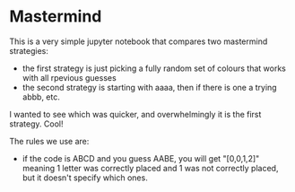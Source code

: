 # Mastermind

This is a very simple jupyter notebook that compares two mastermind strategies:
- the first strategy is just picking a fully random set of colours that works with all rpevious guesses
- the second strategy is starting with aaaa, then if there is one a trying abbb, etc.

I wanted to see which was quicker, and overwhelmingly it is the first strategy. Cool!

The rules we use are:
- if the code is ABCD and you guess AABE, you will get "[0,0,1,2]" meaning 1 letter was correctly placed and 1 was not correctly placed, but it doesn't specify which ones.

  
